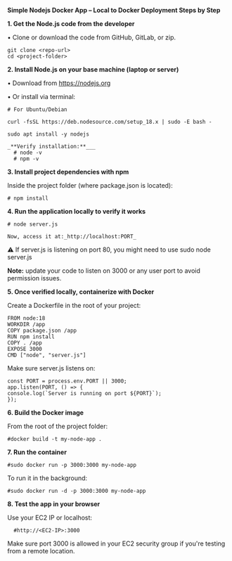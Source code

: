 **Simple Nodejs Docker App – Local to Docker Deployment Steps by Step**

**1. Get the Node.js code from the developer**

•	Clone or download the code from GitHub, GitLab, or zip.

    git clone <repo-url>
    cd <project-folder>

**2. Install Node.js on your base machine (laptop or server)**

  •	Download from https://nodejs.org 
  
  •	Or install via terminal:
  
    # For Ubuntu/Debian
    
    curl -fsSL https://deb.nodesource.com/setup_18.x | sudo -E bash -
    
    sudo apt install -y nodejs
    
    _**Verify installation:**___
      # node -v
      # npm -v

**3. Install project dependencies with npm**

Inside the project folder (where package.json is located):

    # npm install

**4. Run the application locally to verify it works**

    # node server.js

    Now, access it at:_http://localhost:PORT_

⚠️ If server.js is listening on port 80, you might need to use sudo node server.js

**Note:** update your code to listen on 3000 or any user port to avoid permission issues.

**5. Once verified locally, containerize with Docker**

Create a Dockerfile in the root of your project:

    FROM node:18
    WORKDIR /app
    COPY package.json /app
    RUN npm install
    COPY . /app
    EXPOSE 3000
    CMD ["node", "server.js"]

  Make sure server.js listens on:
  
    const PORT = process.env.PORT || 3000; 
    app.listen(PORT, () => {  
    console.log(`Server is running on port ${PORT}`);    
    });


**6. Build the Docker image**

From the root of the project folder:

    #docker build -t my-node-app .

**7. Run the container**

    #sudo docker run -p 3000:3000 my-node-app

To run it in the background:

    #sudo docker run -d -p 3000:3000 my-node-app

**8. Test the app in your browser**

  Use your EC2 IP or localhost:
  
      #http://<EC2-IP>:3000
  
  Make sure port 3000 is allowed in your EC2 security group if you're testing from a remote location.

